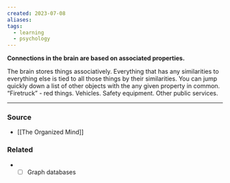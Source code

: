 ```yaml
---
created: 2023-07-08
aliases: 
tags:
  - learning
  - psychology
---
```

**Connections in the brain are based on associated properties.**

The brain stores things associatively. Everything that has any similarities to everything else is tied to all those things by their similarities. You can jump quickly down a list of other objects with the any given property in common. “Firetruck” - red things. Vehicles. Safety equipment. Other public services.

---

### Source
- [[The Organized Mind]]

### Related
- - [ ]  Graph databases